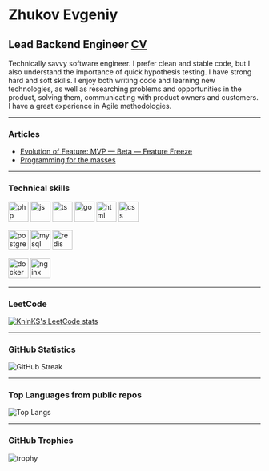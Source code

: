 <h1>Zhukov Evgeniy</h1>
<h2>Lead Backend Engineer <a href="https://jeki-aka-zer0.github.io/cv/">CV</a></h2>

<p>Technically savvy software engineer. I prefer clean and stable code, but I also understand the importance of quick hypothesis testing. I have strong hard and soft skills. I
    enjoy both writing code and learning new technologies, as well as researching problems and opportunities in the product, solving them, communicating with product owners and
    customers. I have a great experience in Agile methodologies.</p>
<hr>

<h3>Articles</h3>
<ul>
    <li>
        <a href="https://medium.com/manychat-team/evolution-of-feature-mvp-beta-feature-freeze-6e4929f3801c" target="_blank">
            Evolution of Feature: MVP — Beta — Feature Freeze
        </a>
    </li>
    <li>
        <a href="https://habr.com/ru/company/manychat/blog/502008">
            Programming for the masses
        </a>
    </li>
</ul>
<hr>

<h3>Technical skills</h3>
<p>
    <img src="https://cdn.jsdelivr.net/gh/devicons/devicon/icons/php/php-original.svg" alt="php" width="40" height="40"/>
    <img src="https://cdn.jsdelivr.net/gh/devicons/devicon/icons/javascript/javascript-original.svg" alt="js" width="40" height="40"/>
    <img src="https://cdn.jsdelivr.net/gh/devicons/devicon/icons/typescript/typescript-original.svg" alt="ts" width="40" height="40"/>
    <img src="https://cdn.jsdelivr.net/gh/devicons/devicon/icons/go/go-original-wordmark.svg" alt="go" width="40" height="40"/>
    <img src="https://cdn.jsdelivr.net/gh/devicons/devicon/icons/html5/html5-original.svg" alt="html" width="40" height="40"/>
    <img src="https://cdn.jsdelivr.net/gh/devicons/devicon/icons/css3/css3-original.svg" alt="css" width="40" height="40"/>
</p>
<p>
    <img src="https://cdn.jsdelivr.net/gh/devicons/devicon/icons/postgresql/postgresql-original.svg" alt="postgresql" width="40" height="40"/>
    <img src="https://cdn.jsdelivr.net/gh/devicons/devicon/icons/mysql/mysql-original.svg" alt="mysql" width="40" height="40"/>
    <img src="https://cdn.jsdelivr.net/gh/devicons/devicon/icons/redis/redis-original.svg" alt="redis" width="40" height="40"/>
</p>
<p>
    <img src="https://cdn.jsdelivr.net/gh/devicons/devicon/icons/docker/docker-original.svg" alt="docker" width="40" height="40"/>
    <img src="https://cdn.jsdelivr.net/gh/devicons/devicon/icons/nginx/nginx-original.svg" alt="nginx" width="40" height="40"/>
</p>
<hr>

<h3>LeetCode</h3>

[![KnlnKS's LeetCode stats](https://leetcode-stats-six.vercel.app/api?username=EvgeniyZhukov)](https://leetcode.com/EvgeniyZhukov/)

 <hr>

<h3>GitHub Statistics</h3>

![GitHub Streak](https://github-readme-streak-stats.herokuapp.com?user=jeki-aka-zer0&hide_border=true)

<hr>

<h3>Top Languages from public repos</h3>

![Top Langs](https://github-readme-stats.vercel.app/api/top-langs/?username=jeki-aka-zer0&layout=compact&count_private=true)

<hr>

<h3>GitHub Trophies</h3>

![trophy](https://github-profile-trophy.vercel.app/?username=jeki-aka-zer0)

<!--![](https://komarev.com/ghpvc/?username=jeki-aka-zer0)-->
